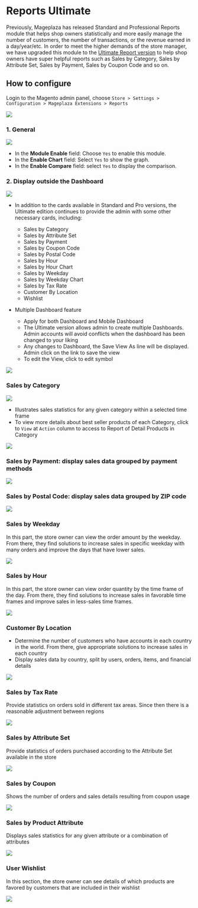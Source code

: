 # Reports Ultimate

Previously, Mageplaza has released Standard and Professional Reports module that helps shop owners statistically and more easily manage the number of customers, the number of transactions, or the revenue earned in a day/year/etc. In order to meet the higher demands of the store manager, we have upgraded this module to the [Ultimate Report version](https://www.mageplaza.com/magento-2-reports-extension/) to help shop owners have super helpful reports such as Sales by Category, Sales by Attribute Set, Sales by Payment, Sales by Coupon Code and so on. 

## How to configure

Login to the Magento admin panel, choose `Store > Settings > Configuration > Mageplaza Extensions > Reports`

![](https://i.imgur.com/KmSr5GG.png)


### 1. General 

![](https://i.imgur.com/IGClDwN.png)

* In the **Module Enable** field: Choose `Yes` to enable this module.
* In the **Enable Chart** field: Select `Yes` to show the graph.
* In the **Enable Compare** field: select `Yes` to display the comparison.

### 2. Display outside the Dashboard

![](https://i.imgur.com/yAzWRig.png)

- In addition to the cards available in Standard and Pro versions, the Ultimate edition continues to provide the admin with some other necessary cards, including:
  - Sales by Category
  - Sales by Attribute Set
  - Sales by Payment
  - Sales by Coupon Code
  - Sales by Postal Code
  - Sales by Hour
  - Sales by Hour Chart
  - Sales by Weekday
  - Sales by Weekday Chart
  - Sales by Tax Rate
  - Customer By Location
  - Wishlist
  
- Multiple Dashboard feature
  - Apply for both Dashboard and Mobile Dashboard
  - The Ultimate version allows admin to create multiple Dashboards. Admin accounts will avoid conflicts when the dashboard has been changed to your liking
  - Any changes to Dashboard, the Save View As line will be displayed. Admin click on the link to save the view
  - To edit the View, click to edit symbol

![](https://i.imgur.com/UHGZxEH.png)


### Sales by Category

![](https://i.imgur.com/X8FesGH.png)

- Illustrates sales statistics for any given category within a selected time frame       
- To view more details about best seller products of each Category, click to `View` at `Action` column to access to Report of Detail Products in Category

![](https://i.imgur.com/0KeOgZb.png)

### Sales by Payment: display sales data grouped by payment methods

![](https://i.imgur.com/xPHUIPm.png)

### Sales by Postal Code: display sales data grouped by ZIP code

![](https://i.imgur.com/MPPPOcr.png)

### Sales by Weekday

In this part, the store owner can view the order amount by the weekday. From there, they find solutions to increase sales in specific  weekday with many orders and improve the days that have lower sales. 

![](https://i.imgur.com/7F1VmJg.png)

### Sales by Hour

In this part, the store owner can view order quantity by the time frame of the day. From there, they find solutions to increase sales in favorable time frames and improve sales in less-sales time frames.

![](https://i.imgur.com/riDEuxZ.png)

### Customer By Location

- Determine the number of customers who have accounts in each country in the world. From there, give appropriate solutions to increase sales in each country
- Display sales data by country, split by users, orders, items, and financial details

![](https://i.imgur.com/HyBarPy.png)

### Sales by Tax Rate

Provide statistics on orders sold in different tax areas. Since then there is a reasonable adjustment between regions

![](https://i.imgur.com/vqe8aWB.png)

### Sales by Attribute Set

Provide statistics of orders purchased according to the Attribute Set available in the store

![](https://i.imgur.com/WxUk2Xg.png)

### Sales by Coupon

Shows the number of orders and sales details resulting from coupon usage	

![](https://i.imgur.com/MzMWSiK.png)

### Sales by Product Attribute

Displays sales statistics for any given attribute or a combination of attributes

![](https://i.imgur.com/60J5jwL.png)


### User Wishlist

In this section, the store owner can see details of which products are favored by customers that are included in their wishlist

![](https://i.imgur.com/gSeySF1.png)





